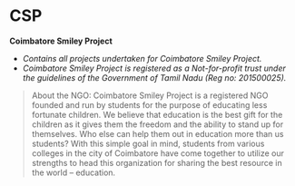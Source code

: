 # CSP
__Coimbatore Smiley Project__
* _Contains all projects undertaken for Coimbatore Smiley Project._
* _Coimbatore Smiley Project is registered as a Not-for-profit trust
under the guidelines of the Government of Tamil Nadu (Reg no: 201500025)._
>About the NGO:
Coimbatore Smiley Project is a registered NGO founded and run by students 
for the purpose of educating less fortunate children. We believe that education 
is the best gift for the children as it gives them the freedom and the ability to 
stand up for themselves. Who else can help them out in education more than us students? 
With this simple goal in mind, students from various colleges in the city of Coimbatore 
have come together to utilize our strengths to head this organization for sharing the best 
resource in the world – education.
